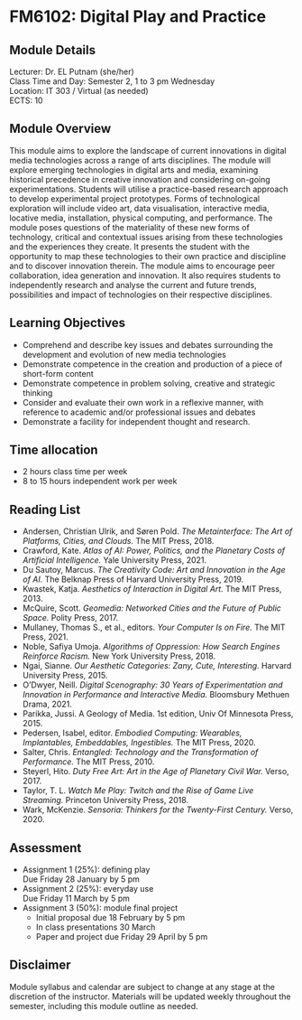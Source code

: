# FM6102: Digital Play and Practice

## Module Details

Lecturer: Dr. EL Putnam (she/her)  
Class Time and Day: Semester 2, 1 to 3 pm Wednesday  
Location: IT 303 / Virtual (as needed)  
ECTS: 10

## Module Overview

This module aims to explore the landscape of current innovations in digital media technologies across a range of arts disciplines. The module will explore emerging technologies in digital arts and media, examining historical precedence in creative innovation and considering on-going experimentations. Students will utilise a practice-based research approach to develop experimental project prototypes. Forms of technological exploration will include video art, data visualisation, interactive media, locative media, installation, physical computing, and performance. The module poses questions of the materiality of these new forms of technology, critical and contextual issues arising from these technologies and the experiences they create. It presents the student with the opportunity to map these technologies to their own practice and discipline and to discover innovation therein. The module aims to encourage peer collaboration, idea generation and innovation. It also requires students to independently research and analyse the current and future trends, possibilities and impact of technologies on their respective disciplines.

## Learning Objectives

- Comprehend and describe key issues and debates surrounding the development and evolution of new media technologies
- Demonstrate competence in the creation and production of a piece of short-form content
- Demonstrate competence in problem solving, creative and strategic thinking
- Consider and evaluate their own work in a reflexive manner, with reference to academic and/or professional issues and debates
- Demonstrate a facility for independent thought and research.

## Time allocation

- 2 hours class time per week
- 8 to 15 hours independent work per week

## Reading List

- Andersen, Christian Ulrik, and Søren Pold. *The Metainterface: The Art of Platforms, Cities, and Clouds.* The MIT Press, 2018.
- Crawford, Kate. *Atlas of AI: Power, Politics, and the Planetary Costs of Artificial Intelligence.* Yale University Press, 2021.
- Du Sautoy, Marcus. *The Creativity Code: Art and Innovation in the Age of AI.* The Belknap Press of Harvard University Press, 2019.
- Kwastek, Katja. *Aesthetics of Interaction in Digital Art.* The MIT Press, 2013.
- McQuire, Scott. *Geomedia: Networked Cities and the Future of Public Space.* Polity Press, 2017.
- Mullaney, Thomas S., et al., editors. *Your Computer Is on Fire.* The MIT Press, 2021.
- Noble, Safiya Umoja. *Algorithms of Oppression: How Search Engines Reinforce Racism.* New York University Press, 2018.
- Ngai, Sianne. *Our Aesthetic Categories: Zany, Cute, Interesting.* Harvard University Press, 2015.
- O’Dwyer, Neill. *Digital Scenography: 30 Years of Experimentation and Innovation in Performance and Interactive Media.* Bloomsbury Methuen Drama, 2021.
- Parikka, Jussi. A Geology of Media. 1st edition, Univ Of Minnesota Press, 2015.
- Pedersen, Isabel, editor. *Embodied Computing: Wearables, Implantables, Embeddables, Ingestibles.* The MIT Press, 2020.
- Salter, Chris. *Entangled: Technology and the Transformation of Performance.* The MIT Press, 2010.
- Steyerl, Hito. *Duty Free Art: Art in the Age of Planetary Civil War.* Verso, 2017.
- Taylor, T. L. *Watch Me Play: Twitch and the Rise of Game Live Streaming.* Princeton University Press, 2018.
- Wark, McKenzie. *Sensoria: Thinkers for the Twenty-First Century.* Verso, 2020.

## Assessment

- Assignment 1 (25%): defining play  
Due Friday 28 January by 5 pm
- Assignment 2 (25%): everyday use  
Due Friday 11 March by 5 pm  
- Assignment 3 (50%): module final project  
    - Initial proposal due 18 February by 5 pm
    - In class presentations 30 March
    - Paper and project due Friday 29 April by 5 pm

## Disclaimer

Module syllabus and calendar are subject to change at any stage at the discretion of the instructor. Materials will be updated weekly throughout the semester, including this module outline as needed.
